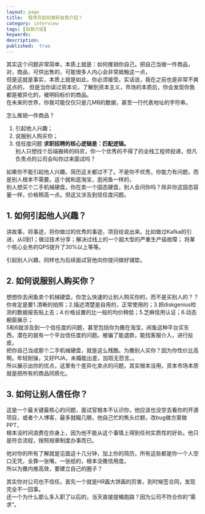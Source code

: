 ```yaml
---
layout: page
title:  程序员如何做好自我介绍？
category: interview
tags: [自我介绍]
keywords:
description:
published:  true
---
```


其实这个问题非常简单，本质上就是：如何推销你自己。把自己当做一件商品，对，商品，可供出售的，可能很多人内心会非常抵触这一点，  
但是这就是事实，本质上就是如此，你必须接受。实话说，我在之前也是非常不爽这点的，
但是当你读过资本论，了解到资本主义，市场的本质后，你会发现你我都是被异化的，被明码标价的商品。  
在未来的世界，你我可能仅仅只是几MB的数据，甚至一行代表地址的字符串。  

怎么推销一件商品？  
1. 引起他人兴趣；
2. 说服别人购买你；  
3. 信任度问题
**求职招聘的核心逻辑是：匹配逻辑。**   
别人只想找个后端搬砖的码农，你一个优秀的不得了的全栈工程师投递，但凡负责点的公司会叫你过来面试吗？

如果你不能引起他人兴趣，简历这关都过不了。不是你不优秀，你能力有问题，而是别人根本不需要。这个就和逛淘宝，逛闲鱼一样的，  
别人想买个二手机械硬盘，你在卖一个固态硬盘，别人会问你吗？除非你这固态容量一样，价格稍高一点。但这又涉及到信任度问题。  

## 1. 如何引起他人兴趣？
讲故事，将事迹，将你做过的优秀的事迹，项目给说出来。比如做过Kafka的引进，从0到1；做过技术分享；解决过线上的一个超大型的严重生产级故障；
将某个核心业务的QPS提升了30%以上等等。

引起别人兴趣，同样也为后续面试官他向你提问做好铺垫。  

## 2. 如何说服别人购买你？
想想你去闲鱼卖个机械硬盘，你怎么快速的让别人购买你的，而不是买别人的？？  
你肯定是要1.清晰的拍照；2.描述清楚是自用的，正常使用的；3.把diskgenius检测的数据报告贴上去；4.价格设置的比一般的均价稍低；5.芝麻信用认证；6.动态橱窗展示；  
5和6就涉及到一个信任度的问题，甚至包括你为撒在淘宝，闲鱼这种平台买东西，潜在的就有一个平台信任度的问题。被骗了能退款，能找客服介入，进行扯皮。  
把你自己当成那个二手机械硬盘，就是这么残酷。为撒别人买你？因为你性价比高啊。年轻耐操，又好PUA，未婚能出差，加班无怨言。。   
所以展示出你的优点，这里有个差异化卖点的问题，其实根本没用，资本市场本质就是把所有的商品同质化。

## 3. 如何让别人信任你？
这是一个最关键最核心的问题，面试官根本不认识你，他应该也没空去看你的开源项目，或者个人博客，最多就瞄几眼，他自己忙的焦头烂额，改bug做方案做PPT，  
根本没时间浪费在你身上，因为他不能从这个事情上得到任何实质性的好处。他只是符合流程，按照规章制度办事而已。  

他对你的所有了解就是见面这十几分钟，加上你的简历，所有这些都是你一个人空口无凭，全靠一张嘴，一张纸的，根本没撒信用度。  
所以为撒内推高效，要建立自己的圈子？

其实你对公司也不信任，首先一个就是HR画大饼画的厉害，到时候签合同，发现完全不一回事。  
还一个为什么那么多入职了以后的，当天直接提桶跑路？因为公司不符合你的“需求”。   






















